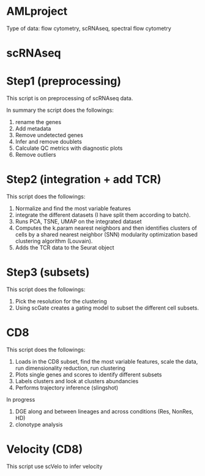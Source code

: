 # AMLproject
Type of data: flow cytometry, scRNAseq, spectral flow cytometry


# scRNAseq
# Step1 (preprocessing)
This script is on preprocessing of scRNAseq data.

In summary the script does the followings:
1) rename the genes
2) Add metadata
3) Remove undetected genes
3) Infer and remove doublets
4) Calculate QC metrics with diagnostic plots
5) Remove outliers
# Step2 (integration + add TCR)
This script does the followings:
1) Normalize and find the most variable features 
2) integrate the different datasets (I have split them according to batch).
3) Runs PCA, TSNE, UMAP on the integrated dataset
4) Computes the k.param nearest neighbors and then identifies clusters of cells by a shared nearest neighbor (SNN) modularity optimization based clustering algorithm (Louvain). 
5) Adds the TCR data to the Seurat object 
# Step3 (subsets)
This script does the followings:
1) Pick the resolution for the clustering
2) Using scGate creates a gating model to subset the different cell subsets. 
# CD8
This script does the followings:
1) Loads in the CD8 subset, find the most variable features, scale the data, run dimensionality reduction, run clustering
2) Plots single genes and scores to identify different subsets
3) Labels clusters and look at clusters abundancies
4) Performs trajectory inference (slingshot)

In progress
1) DGE along and between lineages and across conditions (Res, NonRes, HD)
2) clonotype analysis

# Velocity (CD8)
This script use scVelo to infer velocity
